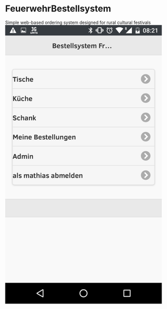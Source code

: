 # FeuerwehrBestellsystem
Simple web-based ordering system designed for rural cultural festivals
![alt tag](https://github.com/Firewehr/FeuerwehrBestellsystem/blob/master/documentation/screenshots/Menue.png?raw=true)
